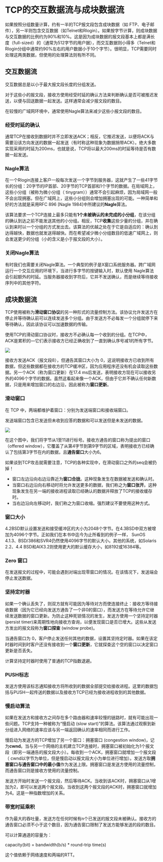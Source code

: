 # TCP的交互数据流与成块数据流

如果按照分组数量计算，约有一半的TCP报文段包含成块数据（如 FTP、电子邮件），另一半则包含交互数据（如Telnet和Rlogin）。如果按字节计算，则成块数据与交互数据的比例约为90%和10%。这是因为成块数据的报文段基本上都是满长度（full-sized）的（通常为512字节的用户据），而交互数据则小得多（Telnet和Rlogin分组中通常约90%左右的用户数据小于10个字节）。很明显，TCP需要同时处理这两类数据，但使用的处理算法则有所不同。

## 交互数据流

交互数据总是以小于最大报文段长度的分组发送。

对于这些小的报文段，接收方使用经受时延的确认方法来判断确认是否可被推迟发送，以便与回送数据一起发送。这样通常会减少报文段的数目。

在较慢的广域网环境中，通常使用Nagle算法来减少这些小报文段的数目。

### 经受时延的确认

通常TCP在接收到数据时并不立即发送ACK；相反，它推迟发送，以便将ACK与需要沿该方向发送的数据一起发送（有时称这种现象为数据捎带ACK）。绝大多数实现采用的时延为200ms，也就是说，TCP将以最大200ms的时延等待是否有数据一起发送。

### Nagle算法

在一个Rlogin连接上客户一般每次发送一个字节到服务器，这就产生了一些41字节长的分组：20字节的IP首部、20字节的TCP首部和1个字节的数据。在局域网上，这些小分组（被称为微小分组（ tinygram））通常不会引起麻烦，因为局域网一般不会出现拥塞。但在广域网上，这些小分组则会增加拥塞出现的可能。一种简单和好的方法就是采用RFC 896 [Nagle 1984]中所建议的**Nagle**算法。

该算法要求一个TCP连接上最多只能有**1个未被确认的未完成的小分组**，在该分组的确认到达之前不能发送其他的小分组。相反，TCP**收集**这些少量的分组，并在确认到来时以一个分组的方式发出去。该算法的优越之处在于它是自适应的：确认到达得越快，数据也就发送得越快。而在希望减少微小分组数目的低速广域网上，则会发送更少的分组（小的含义是小于报文段的大小）。

### 关闭Nagle算法

有时我们也需要关闭Nagle算法。一个典型的例子是X窗口系统服务器。跨广域网运行一个交互应用的环境下，当进行多字节的按键输入时，默认使用 Nagle算法会引起额外的时延。当服务器接收到字符后，它并不发送确认，而是继续等待接收序列中的其他字符。

## 成块数据流

TCP使用被称为**滑动窗口协议**的另一种形式的流量控制方法。该协议允许发送方在停止并等待确认前可以连续发送多个分组。由于发送方不必每发一个分组就停下来等待确认，因此该协议可以加速数据的传输。

使用TCP的滑动窗口协议时，接收方不必确认每一个收到的分组。在TCP中，ACK是累积的—它们表示接收方已经正确收到了一直到确认序号减1的所有字节。

![](https://gitarticle.oss-cn-shanghai.aliyuncs.com/network/images/tcp-data-block.png)

接收方发送ACK（报文段8），但通告其窗口大小为 0，这说明接收方已收到所有数据，但这些数据都在接收方的TCP缓冲区，因为应用程序还没有机会读取这些数据。另一个ACK（称为窗口更新）在17.4 ms后发送，表明接收方现在可以接收另外的4096个字节的数据。虽然这看起来像一个ACK，但由于它并不确认任何新数据，只是用来增加窗口的右边沿，因此被称为**窗口更新**。

### 滑动窗口

在 TCP 中，两端都维护着窗口：分别为发送端窗口和接收端窗口。

发送端窗口包含已发送但未收到应答的数据和可以发送但是未发送的数据。

![](https://gitarticle.oss-cn-shanghai.aliyuncs.com/network/images/tcp-sliding-window.png)

在这个图中，我们将字节从1至11进行标号。接收方通告的窗口称为提出的窗口（offered window），它覆盖了从第4字节到第9字节的区域，表明接收方已经确认了包括第3字节在内的数据，且**通告窗口**大小为6。

如果谈到TCP攻击就需要注意，TCP的各种实现中，在滑动窗口之外的seq会被扔掉！

- 窗口左边沿向右边沿靠近为**窗口合拢**。这种现象发生在数据被发送和确认时。
- 当窗口右边沿向右移动时将允许发送更多的数据，我们称之为**窗口张开**。这种现象发生在另一端的接收进程读取已经确认的数据并释放了TCP的接收缓存时。
- 当右边沿向左移动时，我们称之为窗口收缩。强烈建议不要使用这种方式。

### 窗口大小

4.2BSD默认设置发送和接受缓冲区的大小为2048个字节。在4.3BSD中双方被增加为4096个字节。正如我们在本书中迄今为止所看到的例子一样， SunOS 4.1.3、BSD/386和SVR4仍然使用4096字节的默认大小。其他的系统，如Solaris 2.2、4.4 BSD和AIX3.2则使用更大的默认缓存大小，如8192或16384等。

### Zero 窗口

在发送报文的过程中，可能会遇到对端出现零窗口的情况。在该情况下，发送端会停止发送数据。

### 坚持定时器

如果一个确认丢失了，则双方就有可能因为等待对方而使连接终止：接收方等待接收数据（因为它已经向发送方通告了一个非0的窗口），而发送方在等待允许它继续发送数据的窗口更新。为防止这种死锁情况的发生，发送方使用一个坚持定时器 (persist timer)来周期性地向接收方查询，以便发现窗口是否已增大。这些从发送方发出的报文段称为**窗口探查** (window probe)。

当通告窗口为 0，客户停止发送任何其他的数据，设置其坚持定时器。如果在该定时器时间到时客户还没有接收到一个**窗口更新**，它就探查这个空的窗口以决定窗口更新是否丢失。

计算坚持定时器时使用了普通的TCP指数退避。

### PUSH标志

发送方使用该标志通知接收方将所收到的数据全部提交给接收进程。这里的数据包括与PUSH一起传送的数据以及接收方TCP已经为接收进程收到的其他数据。

### 慢启动算法

如果在发送方和接收方之间存在多个路由器和速率较慢的链路时，就有可能出现一些问题。TCP支持一种被称为“慢启动 (slow start)”的算法。该算法通过观察到新分组进入网络的速率应该与另一端返回确认的速率相同而进行工作。

慢启动为发送方的TCP增加了另一个窗口：拥塞窗口 (congestion window)，记为**cwnd**。当与另一个网络的主机建立TCP连接时，拥塞窗口被初始化为1个报文段（即另一端通告的报文段大小）。每收到一个ACK，拥塞窗口就增加一个报文段（ cwnd以字节为单位，但是慢启动以报文段大小为单位进行增加）。发送方取**拥塞窗口与通告窗口中的最小值**作为发送上限。拥塞窗口是发送方使用的流量控制，而通告窗口则是接收方使用的流量控制。

发送方开始时发送一个报文段，然后等待ACK。当收到该ACK时，拥塞窗口从1增加为2，即可以发送两个报文段。当收到这两个报文段的ACK时，拥塞窗口就增加为4。这是一种指数增加的关系。

### 带宽时延乘积

作为最大的吞吐量，发送方在任何时候有n个已发送的报文段未被确认。接收方的通告窗口必须不小于这个数目，因为通告窗口限制了发送方能够发送的段的数目。

可以计算通道的容量为：

capacity(bit) = bandwidth(b/s) * round-trip time(s)

这个值依赖于网络速度和两端的RTT。


